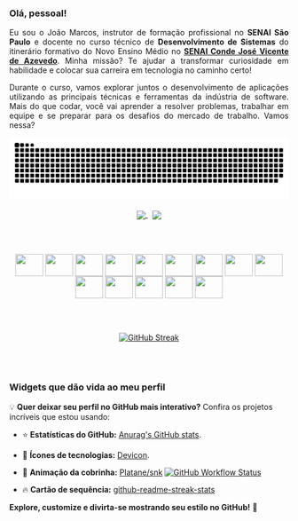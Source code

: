 ### Olá, pessoal!
<p align="justify">Eu sou o João Marcos, instrutor de formação profissional no <strong>SENAI São Paulo</strong> e docente no curso técnico de <strong>Desenvolvimento de Sistemas</strong> do itinerário formativo do Novo Ensino Médio no <strong><a href="https://sp.senai.br/cursos/0/tecnologia-da-informacao-e-informatica?unidade=113" target="_blank">SENAI Conde José Vicente de Azevedo</a></strong>. Minha missão? Te ajudar a transformar curiosidade em habilidade e colocar sua carreira em tecnologia no caminho certo!</p> <p align="justify">Durante o curso, vamos explorar juntos o desenvolvimento de aplicações utilizando as principais técnicas e ferramentas da indústria de software. Mais do que codar, você vai aprender a resolver problemas, trabalhar em equipe e se preparar para os desafios do mercado de trabalho. Vamos nessa?</p>

<div align="center">
<picture>
  <source media="(prefers-color-scheme: dark)" srcset="https://raw.githubusercontent.com/JoaoRoccella/JoaoRoccella/output/github-contribution-grid-snake-dark.svg">
  <source media="(prefers-color-scheme: light)" srcset="https://raw.githubusercontent.com/JoaoRoccella/JoaoRoccella/output/github-contribution-grid-snake.svg">
  <img alt="github-snake" src="https://raw.githubusercontent.com/JoaoRoccella/JoaoRoccella/output/github-contribution-grid-snake.svg">
</picture>
</div>

<br>

<div align="center">
    <a href="#">
      <img align="center" height="190" src="https://github-readme-stats.vercel.app/api?username=JoaoRoccella&show_icons=true&theme=transparent">
    </a>
  &nbsp; 
    <a href="#">
      <img align="center" height="190" src="https://github-readme-stats.vercel.app/api/top-langs/?username=JoaoRoccella&layout=compact&theme=transparent">
    </a>
</div>

<br><br>

<div style="display: inline_block" align="center">
  <img align="center" height="40" width="50" src="https://cdn.jsdelivr.net/gh/devicons/devicon/icons/git/git-original.svg">
  <img align="center" height="40" width="50" src="https://cdn.jsdelivr.net/gh/devicons/devicon/icons/bash/bash-original.svg">
  <img align="center" height="40" width="50" src="https://cdn.jsdelivr.net/gh/devicons/devicon/icons/github/github-original.svg">
  <img align="center" height="40" width="50" src="https://cdn.jsdelivr.net/gh/devicons/devicon/icons/html5/html5-original.svg">
  <img align="center" height="40" width="50" src="https://cdn.jsdelivr.net/gh/devicons/devicon/icons/css3/css3-original.svg"> 
  <img align="center" height="40" width="50" src="https://cdn.jsdelivr.net/gh/devicons/devicon/icons/javascript/javascript-original.svg">
  <img align="center" height="40" width="50" src="https://cdn.jsdelivr.net/gh/devicons/devicon/icons/sass/sass-original.svg">
  <img align="center" height="40" width="50" src="https://cdn.jsdelivr.net/gh/devicons/devicon/icons/nodejs/nodejs-original.svg">
  <img align="center" height="40" width="50" src="https://cdn.jsdelivr.net/gh/devicons/devicon/icons/npm/npm-original-wordmark.svg">
  <img align="center" height="40" width="50" src="https://cdn.jsdelivr.net/gh/devicons/devicon/icons/vscode/vscode-original.svg">
  <img align="center" height="40" width="50" src="https://cdn.jsdelivr.net/gh/devicons/devicon/icons/figma/figma-original.svg">
  <img align="center" height="40" width="50" src="https://cdn.jsdelivr.net/gh/devicons/devicon/icons/googlecloud/googlecloud-original.svg">
  <img align="center" height="40" width="50" src="https://cdn.jsdelivr.net/gh/devicons/devicon/icons/ubuntu/ubuntu-plain.svg">
  <img align="center" height="40" width="50" src="https://cdn.jsdelivr.net/gh/devicons/devicon/icons/windows8/windows8-original.svg">
</div>

<br><br>
<div align="center">
  <a href="#">
    <img src="https://github-readme-streak-stats.herokuapp.com?user=JoaoRoccella&theme=transparent&hide_border=true&locale=pt_BR&exclude_days=Sun%2CSat&card_width=560" alt="GitHub Streak">
  </a>
</div>

<br><br>

### Widgets que dão vida ao meu perfil  

💡 **Quer deixar seu perfil no GitHub mais interativo?** Confira os projetos incríveis que estou usando:  

- ⭐ **Estatísticas do GitHub:** [Anurag's GitHub stats](https://github.com/anuraghazra/github-readme-stats).  

- 🎨 **Ícones de tecnologias:** [Devicon](https://devicon.dev/).  

- 🐍 **Animação da cobrinha:** [Platane/snk](https://github.com/Platane/snk)  [![GitHub Workflow Status](https://img.shields.io/github/actions/workflow/status/joaoroccella/joaoroccella/cobrinha.yml?label=action&style=flat-square)](https://github.com/JoaoRoccella/JoaoRoccella/actions/workflows/cobrinha.yml)  

- 🔥 **Cartão de sequência:** [github-readme-streak-stats](https://github.com/DenverCoder1/github-readme-streak-stats)  

**Explore, customize e divirta-se mostrando seu estilo no GitHub!** 🚀  
